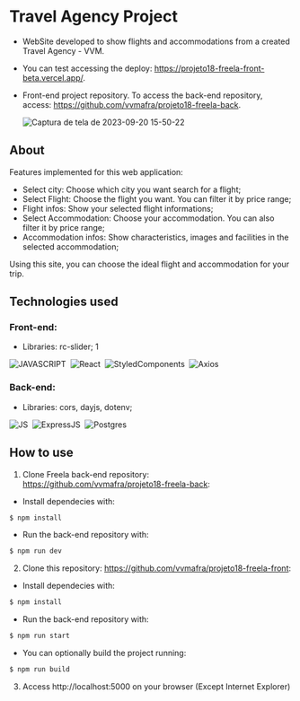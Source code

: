 # Travel Agency Project

- WebSite developed to show flights and accommodations from a created Travel Agency - VVM.
- You can test accessing the deploy: https://projeto18-freela-front-beta.vercel.app/.
- Front-end project repository. To access the back-end repository, access: https://github.com/vvmafra/projeto18-freela-back.

  ![Captura de tela de 2023-09-20 15-50-22](https://github.com/vvmafra/projeto18-freela-front/assets/121946512/7e2b0986-a386-4e38-86b1-91937e3d9e6d)


## About
Features implemented for this web application:
- Select city: Choose which city you want search for a flight;
- Select Flight: Choose the flight you want. You can filter it by price range;
- Flight infos: Show your selected flight informations;
- Select Accommodation: Choose your accommodation. You can also filter it by price range;
- Accommodation infos: Show characteristics, images and facilities in the selected accommodation;

Using this site, you can choose the ideal flight and accommodation for your trip.

## Technologies used

### Front-end:
- Libraries: rc-slider;
1

![JAVASCRIPT](https://img.shields.io/badge/JavaScript-F7DF1E?style=for-the-badge&logo=javascript&logoColor=black)&nbsp;
![React](https://img.shields.io/badge/React-20232A?style=for-the-badge&logo=react&logoColor=61DAFB)&nbsp;
![StyledComponents]( https://img.shields.io/badge/styled--components-DB7093?style=for-the-badge&logo=styled-components&logoColor=white)&nbsp;
![Axios](https://img.shields.io/badge/axios-671ddf?&style=for-the-badge&logo=axios&logoColor=white)&nbsp;


### Back-end:
- Libraries: cors, dayjs, dotenv;

![JS](https://img.shields.io/badge/JavaScript-323330?style=for-the-badge&logo=javascript&logoColor=F7DF1E)&nbsp;
![ExpressJS](https://img.shields.io/badge/Express%20js-000000?style=for-the-badge&logo=express&logoColor=white)&nbsp;
![Postgres](https://img.shields.io/badge/PostgreSQL-316192?style=for-the-badge&logo=postgresql&logoColor=white)&nbsp;

## How to use

1. Clone Freela back-end repository: https://github.com/vvmafra/projeto18-freela-back:
- Install dependecies with: 
```bash
$ npm install
```

- Run the back-end repository with:
```bash
$ npm run dev
```

2. Clone this repository: https://github.com/vvmafra/projeto18-freela-front:
- Install dependecies with:
```bash
$ npm install
```
  
- Run the back-end repository with:
```bash
$ npm run start
```

- You can optionally build the project running:
```bash
$ npm run build
```
  
3. Access http://localhost:5000 on your browser (Except Internet Explorer)
